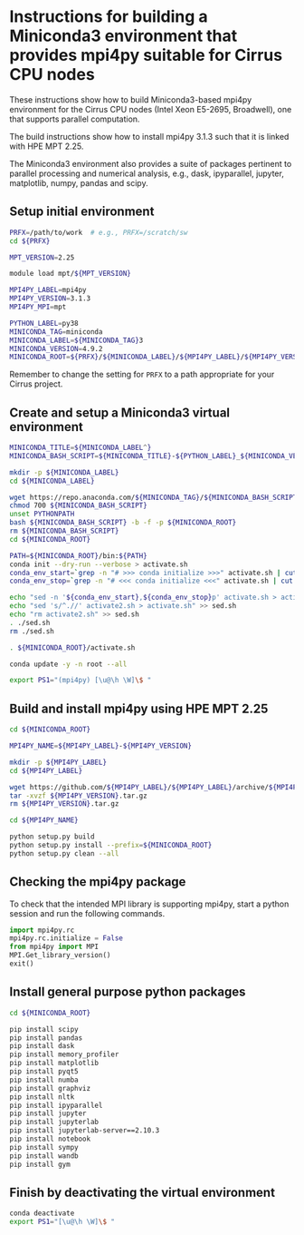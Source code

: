 Instructions for building a Miniconda3 environment that provides mpi4py suitable for Cirrus CPU nodes
=====================================================================================================

These instructions show how to build Miniconda3-based mpi4py environment for the Cirrus CPU nodes
(Intel Xeon E5-2695, Broadwell), one that supports parallel computation.

The build instructions show how to install mpi4py 3.1.3 such that it is linked with HPE MPT 2.25.

The Miniconda3 environment also provides a suite of packages pertinent to parallel processing and numerical analysis,
e.g., dask, ipyparallel, jupyter, matplotlib, numpy, pandas and scipy.


Setup initial environment
-------------------------

```bash
PRFX=/path/to/work  # e.g., PRFX=/scratch/sw
cd ${PRFX}

MPT_VERSION=2.25

module load mpt/${MPT_VERSION}

MPI4PY_LABEL=mpi4py
MPI4PY_VERSION=3.1.3
MPI4PY_MPI=mpt

PYTHON_LABEL=py38
MINICONDA_TAG=miniconda
MINICONDA_LABEL=${MINICONDA_TAG}3
MINICONDA_VERSION=4.9.2
MINICONDA_ROOT=${PRFX}/${MINICONDA_LABEL}/${MPI4PY_LABEL}/${MPI4PY_VERSION}-${MPI4PY_MPI}
```

Remember to change the setting for `PRFX` to a path appropriate for your Cirrus project.


Create and setup a Miniconda3 virtual environment
-------------------------------------------------

```bash
MINICONDA_TITLE=${MINICONDA_LABEL^}
MINICONDA_BASH_SCRIPT=${MINICONDA_TITLE}-${PYTHON_LABEL}_${MINICONDA_VERSION}-Linux-x86_64.sh

mkdir -p ${MINICONDA_LABEL}
cd ${MINICONDA_LABEL}

wget https://repo.anaconda.com/${MINICONDA_TAG}/${MINICONDA_BASH_SCRIPT}
chmod 700 ${MINICONDA_BASH_SCRIPT}
unset PYTHONPATH
bash ${MINICONDA_BASH_SCRIPT} -b -f -p ${MINICONDA_ROOT}
rm ${MINICONDA_BASH_SCRIPT}
cd ${MINICONDA_ROOT}

PATH=${MINICONDA_ROOT}/bin:${PATH}
conda init --dry-run --verbose > activate.sh
conda_env_start=`grep -n "# >>> conda initialize >>>" activate.sh | cut -d':' -f 1`
conda_env_stop=`grep -n "# <<< conda initialize <<<" activate.sh | cut -d':' -f 1`

echo "sed -n '${conda_env_start},${conda_env_stop}p' activate.sh > activate2.sh" > sed.sh
echo "sed 's/^.//' activate2.sh > activate.sh" >> sed.sh
echo "rm activate2.sh" >> sed.sh
. ./sed.sh
rm ./sed.sh

. ${MINICONDA_ROOT}/activate.sh

conda update -y -n root --all

export PS1="(mpi4py) [\u@\h \W]\$ "
```


Build and install mpi4py using HPE MPT 2.25
-------------------------------------------

```bash
cd ${MINICONDA_ROOT}

MPI4PY_NAME=${MPI4PY_LABEL}-${MPI4PY_VERSION}

mkdir -p ${MPI4PY_LABEL}
cd ${MPI4PY_LABEL}

wget https://github.com/${MPI4PY_LABEL}/${MPI4PY_LABEL}/archive/${MPI4PY_VERSION}.tar.gz
tar -xvzf ${MPI4PY_VERSION}.tar.gz
rm ${MPI4PY_VERSION}.tar.gz

cd ${MPI4PY_NAME}

python setup.py build
python setup.py install --prefix=${MINICONDA_ROOT}
python setup.py clean --all
```


Checking the mpi4py package
---------------------------

To check that the intended MPI library is supporting mpi4py, start a python session and run the following commands.

```python
import mpi4py.rc
mpi4py.rc.initialize = False
from mpi4py import MPI
MPI.Get_library_version()
exit()
```


Install general purpose python packages
---------------------------------------

```bash
cd ${MINICONDA_ROOT}

pip install scipy
pip install pandas
pip install dask
pip install memory_profiler
pip install matplotlib
pip install pyqt5
pip install numba
pip install graphviz
pip install nltk
pip install ipyparallel
pip install jupyter
pip install jupyterlab
pip install jupyterlab-server==2.10.3
pip install notebook
pip install sympy
pip install wandb
pip install gym
```


Finish by deactivating the virtual environment
----------------------------------------------

```bash
conda deactivate
export PS1="[\u@\h \W]\$ "
```
